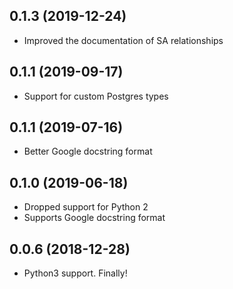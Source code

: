 ## 0.1.3 (2019-12-24)
* Improved the documentation of SA relationships

## 0.1.1 (2019-09-17)
* Support for custom Postgres types

## 0.1.1 (2019-07-16)
* Better Google docstring format

## 0.1.0 (2019-06-18)
* Dropped support for Python 2
* Supports Google docstring format

## 0.0.6 (2018-12-28)
* Python3 support. Finally!
